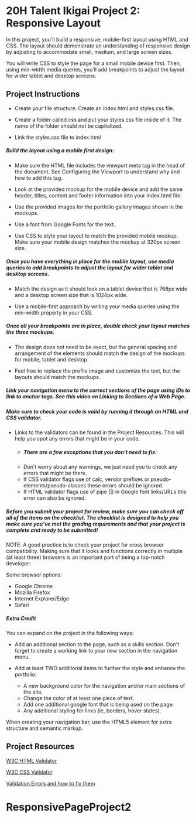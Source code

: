 # 20H Talent Ikigai Project 2: Responsive Layout

In this project, you'll build a responsive, mobile-first layout using HTML and CSS. The layout should demonstrate an understanding of responsive design by adjusting to accommodate small, medium, and large screen sizes.

You will write CSS to style the page for a small mobile device first. Then, using min-width media queries, you’ll add breakpoints to adjust the layout for wider tablet and desktop screens.

## Project Instructions

- Create your file structure: Create an index.html and styles.css file. 

- Create a folder called css and put your styles.css file inside of it. The name of the folder should not be capitalized. 

- Link the styles.css file to index.html 

##### Build the layout using a mobile first design: 

- Make sure the HTML file includes the viewport meta tag in the head of the document. See Configuring the Viewport to understand why and how to add this tag. 

- Look at the provided mockup for the mobile device and add the same header, titles, content and footer information into your index.html file. 

- Use the provided images for the portfolio gallery images shown in the mockups. 

- Use a font from Google Fonts for the text. 

- Use CSS to style your layout to match the provided mobile mockup. Make sure your mobile design matches the mockup at 320px screen size. 

##### Once you have everything in place for the mobile layout, use media queries to add breakpoints to adjust the layout for wider tablet and desktop screens. 

- Match the design as it should look on a tablet device that is 768px wide and a desktop screen size that is 1024px wide. 

- Use a mobile-first approach by writing your media queries using the min-width property in your CSS. 

##### Once all your breakpoints are in place, double check your layout matches the three mockups. 

- The design does not need to be exact, but the general spacing and arrangement of the elements should match the design of the mockups for mobile, tablet and desktop. 

- Feel free to replace the profile image and customize the text, but the layouts should match the mockups. 

##### Link your navigation menu to the correct sections of the page using IDs to link to anchor tags. See this video on Linking to Sections of a Web Page. 

##### Make sure to check your code is valid by running it through an HTML and CSS validator.

- Links to the validators can be found in the Project Resources. This will help you spot any errors that might be in your code.
    - ##### There are a few exceptions that you don’t need to fix:
    - Don’t worry about any warnings, we just need you to check any errors that might be there.
    - If CSS validator flags use of calc, vendor prefixes or pseudo-elements/pseudo-classes these errors should be ignored.
    - If HTML validator flags use of pipe (|) in Google font links/URLs this error can also be ignored.

##### Before you submit your project for review, make sure you can check off all of the items on the checklist. The checklist is designed to help you make sure you’ve met the grading requirements and that your project is complete and ready to be submitted!

NOTE: A good practice is to check your project for cross browser compatibility. Making sure that it looks and functions correctly in multiple (at least three) browsers is an important part of being a top-notch developer. 

Some browser options:
- Google Chrome 
- Mozilla Firefox 
- Internet Explorer/Edge 
- Safari 

##### Extra Credit 

You can expand on the project in the following ways:

- Add an additional section to the page, such as a skills section. Don't forget to create a working link to your new section in the navigation menu. 

- Add at least TWO additional items to further the style and enhance the portfolio: 

    - A new background color for the navigation and/or main sections of the site. 
    - Change the color of at least one piece of text. 
    - Add one additional google font that is being used on the page. 
    - Any additional styling for links (ie, borders, hover states). 

When creating your navigation bar, use the HTML5 element for extra structure and semantic markup.

## Project Resources

[W3C HTML Validator](https://validator.w3.org/#validate_by_input)

[W3C CSS Validator](https://jigsaw.w3.org/css-validator/#validate_by_input)

[Validation Errors and how to fix them](http://line25.com/articles/10-common-validation-errors-and-how-to-fix-them)
# ResponsivePageProject2
